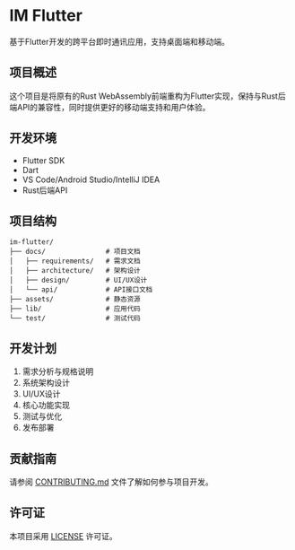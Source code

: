 # IM Flutter

基于Flutter开发的跨平台即时通讯应用，支持桌面端和移动端。

## 项目概述

这个项目是将原有的Rust WebAssembly前端重构为Flutter实现，保持与Rust后端API的兼容性，同时提供更好的移动端支持和用户体验。

## 开发环境

- Flutter SDK
- Dart
- VS Code/Android Studio/IntelliJ IDEA
- Rust后端API

## 项目结构

```
im-flutter/
├── docs/               # 项目文档
│   ├── requirements/   # 需求文档
│   ├── architecture/   # 架构设计
│   ├── design/         # UI/UX设计
│   └── api/            # API接口文档
├── assets/             # 静态资源
├── lib/                # 应用代码
└── test/               # 测试代码
```

## 开发计划

1. 需求分析与规格说明
2. 系统架构设计
3. UI/UX设计
4. 核心功能实现
5. 测试与优化
6. 发布部署

## 贡献指南

请参阅 [CONTRIBUTING.md](./CONTRIBUTING.md) 文件了解如何参与项目开发。

## 许可证

本项目采用 [LICENSE](./LICENSE) 许可证。 